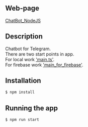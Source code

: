 ## Web-page

[ChatBot_NodeJS](https://barber-shop-b2a01.web.app/)

## Description

Chatbot for Telegram.<br>
There are two start points in app.<br>
For local work <a href = "https://github.com/x-x-x-Ilya/ChatBot_NodeJS/blob/master/src/main.ts">'main.ts'</a>.<br>
For firebase work <a href = "https://github.com/x-x-x-Ilya/ChatBot_NodeJS/blob/master/src/main_for_firebase.ts">'main_for_firebase'</a>.

## Installation

```bash
$ npm install
```

## Running the app

```bash
$ npm run start
```

